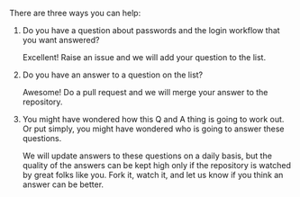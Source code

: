 There are three ways you can help:

1. Do you have a question about passwords and the login workflow that you want answered?
    
   Excellent! Raise an issue and we will add your question to the list.

2. Do you have an answer to a question on the list?

   Awesome! Do a pull request and we will merge your answer to the repository.

3. You might have wondered how this Q and A thing is going to work out. Or put simply, you might have wondered who is going to answer these questions. 

   We will update answers to these questions on a daily basis, but the quality of the answers can be kept high only if the repository is watched by great folks like you. Fork it, watch it, and let us know if you think an answer can be better.
